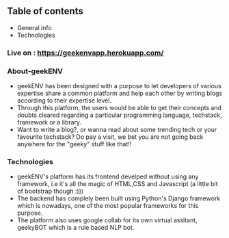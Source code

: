 ## Table of contents
* General info
* Technologies

### Live on  : https://geekenvapp.herokuapp.com/

### About-geekENV

* geekENV has been designed with a purpose to let developers of various expertise share a common platform and help each other by writing blogs according to their expertise level.
* Through this platform, the users would be able to get their concepts and doubts cleared regarding a particular programming language, techstack, framework or a library.
* Want to write a blog?, or wanna read about some trending tech or your favourite techstack? Do pay a visit, we bet you are not going back anywhere for the "geeky" stuff like that!!

### Technologies
* geekENV's platform has its frontend develped without using any framework, i.e it's all the magic of HTML,CSS and Javascript (a little bit of bootstrap though :)))
* The backend has complely been built using Python's Django framework which is nowadays, one of the most popular frameworks for this purpose.
* The platform also uses google collab for its own virtual assitant, geekyBOT which is a rule based NLP bot.

